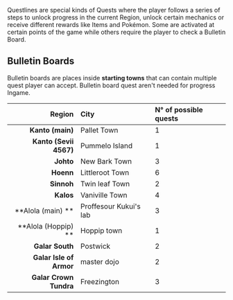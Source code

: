 Questlines are special kinds of Quests where the player follows a series of steps to unlock progress in the current Region, unlock certain mechanics or receive different rewards like Items and Pokémon. Some are activated at certain points of the game while others require the player to check a Bulletin Board.

## Bulletin Boards
Bulletin boards are places inside **starting towns** that can contain multiple quest player can accept. Bulletin board quest aren't needed for progress Ingame.

Region | City | N° of possible quests
---: | :--- | :---
**Kanto (main)** | Pallet Town | 1
**Kanto (Sevii 4567)** | Pummelo Island | 1
**Johto** | New Bark Town | 3
**Hoenn** | Littleroot Town | 6
**Sinnoh** | Twin leaf Town | 2
**Kalos** | Vaniville Town | 4
**Alola (main) ** | Proffesour Kukui's lab | 3
**Alola (Hoppip) ** | Hoppip town | 1
**Galar South** | Postwick | 2
**Galar Isle of Armor** | master dojo | 2
**Galar Crown Tundra** |Freezington | 3